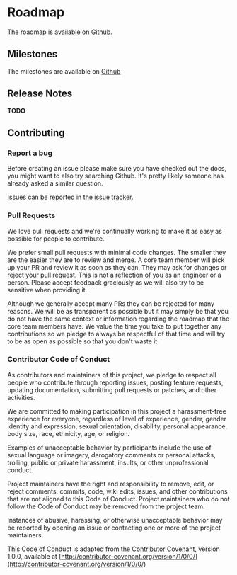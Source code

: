 # Roadmap

The roadmap is available on [Github](https://github.com/kalisio/kaabah/projects/1).

## Milestones

The milestones are available on [Github](https://github.com/kalisio/kaabah/milestones)

## Release Notes

**TODO**

## Contributing 

### Report a bug

Before creating an issue please make sure you have checked out the docs, you might want to also try searching Github. It's pretty likely someone has already asked a similar question.

Issues can be reported in the [issue tracker](https://github.com/kalisio/kaabah/issues).

### Pull Requests

We love pull requests and we're continually working to make it as easy as possible for people to contribute.

We prefer small pull requests with minimal code changes. The smaller they are the easier they are to review and merge. A core team member will pick up your PR and review it as soon as they can. They may ask for changes or reject your pull request. This is not a reflection of you as an engineer or a person. Please accept feedback graciously as we will also try to be sensitive when providing it.

Although we generally accept many PRs they can be rejected for many reasons. We will be as transparent as possible but it may simply be that you do not have the same context or information regarding the roadmap that the core team members have. We value the time you take to put together any contributions so we pledge to always be respectful of that time and will try to be as open as possible so that you don't waste it.

### Contributor Code of Conduct

As contributors and maintainers of this project, we pledge to respect all people who contribute through reporting issues, posting feature requests, updating documentation, submitting pull requests or patches, and other activities.

We are committed to making participation in this project a harassment-free experience for everyone, regardless of level of experience, gender, gender identity and expression, sexual orientation, disability, personal appearance, body size, race, ethnicity, age, or religion.

Examples of unacceptable behavior by participants include the use of sexual language or imagery, derogatory comments or personal attacks, trolling, public or private harassment, insults, or other unprofessional conduct.

Project maintainers have the right and responsibility to remove, edit, or reject comments, commits, code, wiki edits, issues, and other contributions that are not aligned to this Code of Conduct. Project maintainers who do not follow the Code of Conduct may be removed from the project team.

Instances of abusive, harassing, or otherwise unacceptable behavior may be reported by opening an issue or contacting one or more of the project maintainers.

This Code of Conduct is adapted from the [Contributor Covenant](http://contributor-covenant.org), version 1.0.0, available at [http://contributor-covenant.org/version/1/0/0/](http://contributor-covenant.org/version/1/0/0/)